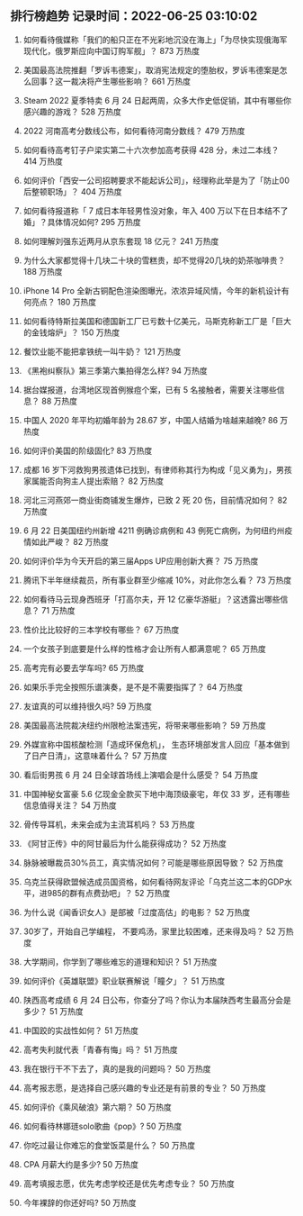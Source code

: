 
## 排行榜趋势 记录时间：2022-06-25 03:10:02
  
  1. 如何看待俄媒称「我们的船只正在不光彩地沉没在海上」「为尽快实现俄海军现代化，俄罗斯应向中国订购军舰」？ 873 万热度
    
  2. 美国最高法院推翻「罗诉韦德案」，取消宪法规定的堕胎权，罗诉韦德案是怎么回事？这一裁决将产生哪些影响？ 661 万热度
    
  3. Steam 2022 夏季特卖 6 月 24 日起两周，众多大作史低促销，其中有哪些你感兴趣的游戏？ 528 万热度
    
  4. 2022 河南高考分数线公布，如何看待河南分数线？ 479 万热度
    
  5. 如何看待高考钉子户梁实第二十六次参加高考获得 428 分，未过二本线？ 414 万热度
    
  6. 如何评价「西安一公司招聘要求不能起诉公司」，经理称此举是为了「防止00后整顿职场」？ 404 万热度
    
  7. 如何看待报道称「 7 成日本年轻男性没对象，年入 400 万以下在日本结不了婚」？具体情况如何? 295 万热度
    
  8. 如何理解刘强东近两月从京东套现 18 亿元？ 241 万热度
    
  9. 为什么大家都觉得十几块二十块的雪糕贵，却不觉得20几块的奶茶咖啡贵？ 188 万热度
    
  10. iPhone 14 Pro 全新古铜配色渲染图曝光，浓浓异域风情，今年的新机设计有何亮点？ 180 万热度
    
  11. 如何看待特斯拉美国和德国新工厂已亏数十亿美元，马斯克称新工厂是「巨大的金钱熔炉」？ 150 万热度
    
  12. 餐饮业能不能把拿铁统一叫牛奶？ 121 万热度
    
  13. 《黑袍纠察队》第三季第六集拍得怎么样? 94 万热度
    
  14. 据台媒报道，台湾地区现首例猴痘个案，已有 5 名接触者，需要关注哪些信息？ 88 万热度
    
  15. 中国人 2020 年平均初婚年龄为 28.67 岁，中国人结婚为啥越来越晚? 86 万热度
    
  16. 如何评价美国的阶级固化? 83 万热度
    
  17. 成都  16 岁下河救狗男孩遗体已找到，有律师称其行为构成「见义勇为」，男孩家属能否向狗主人提出索赔？ 82 万热度
    
  18. 河北三河燕郊一商业街商铺发生爆炸，已致 2 死 20 伤，目前情况如何？ 82 万热度
    
  19. 6 月 22 日美国纽约州新增 4211 例确诊病例和 43 例死亡病例，为何纽约州疫情如此严峻？ 82 万热度
    
  20. 如何评价华为今天开启的第三届Apps UP应用创新大赛？ 75 万热度
    
  21. 腾讯下半年继续裁员，所有事业群至少缩减 10%，对此你怎么看？ 73 万热度
    
  22. 如何看待马云现身西班牙「打高尔夫，开 12 亿豪华游艇」？这透露出哪些信息？ 71 万热度
    
  23. 性价比比较好的三本学校有哪些？ 67 万热度
    
  24. 一个女孩子到底要是什么样的性格才会让所有人都满意呢？ 65 万热度
    
  25. 高考完有必要去学车吗? 65 万热度
    
  26. 如果乐手完全按照乐谱演奏，是不是不需要指挥了？ 64 万热度
    
  27. 友谊真的可以维持很久吗? 59 万热度
    
  28. 美国最高法院裁决纽约州限枪法案违宪，将带来哪些影响？ 59 万热度
    
  29. 外媒宣称中国核酸检测「造成环保危机」， 生态环境部发言人回应「基本做到了日产日清」，这意味着什么？ 57 万热度
    
  30. 看后街男孩 6 月 24 日全球首场线上演唱会是什么感受？ 54 万热度
    
  31. 中国神秘女富豪 5.6 亿现金全款买下地中海顶级豪宅，年仅 33 岁，还有哪些信息值得关注？ 54 万热度
    
  32. 骨传导耳机，未来会成为主流耳机吗？ 53 万热度
    
  33. 《阿甘正传》中的阿甘最后为什么能获得成功？ 52 万热度
    
  34. 脉脉被曝裁员30%员工，真实情况如何？可能是哪些原因导致？ 52 万热度
    
  35. 乌克兰获得欧盟候选成员国资格，如何看待网友评论「乌克兰这二本的GDP水平，进985的群有点费劲吧」？ 52 万热度
    
  36. 为什么说《闻香识女人》是部被「过度高估」的电影？ 52 万热度
    
  37. 30岁了，开始自己学编程， 不要鸡汤，家里比较困难，还来得及吗？ 52 万热度
    
  38. 大学期间，你学到了哪些难忘的道理和知识？ 51 万热度
    
  39. 如何评价《英雄联盟》职业联赛解说「瞳夕」？ 51 万热度
    
  40. 陕西高考成绩 6 月 24 日公布，你查分了吗？你认为本届陕西考生最高分会是多少？ 51 万热度
    
  41. 中国跤的实战性如何？ 51 万热度
    
  42. 高考失利就代表「青春有悔」吗？ 51 万热度
    
  43. 我在银行干不下去了，真的是我的问题吗？ 50 万热度
    
  44. 高考报志愿，是选择自己感兴趣的专业还是有前景的专业？ 50 万热度
    
  45. 如何评价《乘风破浪》第六期？ 50 万热度
    
  46. 如何看待林娜琏solo歌曲《pop》? 50 万热度
    
  47. 你吃过最让你难忘的食堂饭菜是什么？ 50 万热度
    
  48. CPA 月薪大约是多少? 50 万热度
    
  49. 高考填报志愿，优先考虑学校还是优先考虑专业？ 50 万热度
    
  50. 今年裸辞的你还好吗? 50 万热度
    